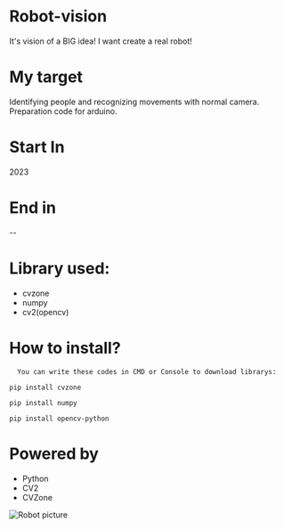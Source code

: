 # Robot-vision
 It's vision of a BIG idea! I want create a real robot!
# My target
 Identifying people and recognizing movements with normal camera.
 Preparation code for arduino.
# Start In
 2023
# End in
 --
# Library used:
  - cvzone
  - numpy
  - cv2(opencv)
# How to install?
      You can write these codes in CMD or Console to download librarys:
  `pip install cvzone`

  `pip install numpy`

  `pip install opencv-python`
# Powered by
 - Python
 - CV2
 - CVZone

![Robot picture](https://mcdn.wallpapersafari.com/medium/36/11/IDlKyd.jpg)

